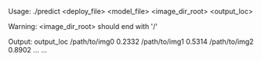 Usage: 
./predict <deploy_file> <model_file> <image_dir_root> <output_loc>

Warning:
<image_dir_root> should end with '/'

Output: output_loc
/path/to/img0 0.2332
/path/to/img1 0.5314
/path/to/img2 0.8902
... ...
